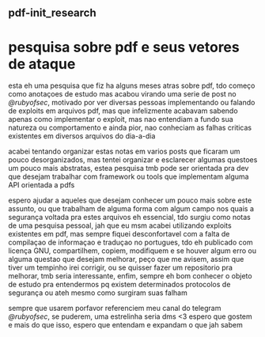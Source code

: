 ## pdf-init_research
# pesquisa sobre pdf e seus vetores de ataque 
esta eh uma pesquisa que fiz ha alguns meses atras sobre pdf, tdo começo como anotaçoes de estudo mas acabou virando uma serie de post no *@rubyofsec*, motivado por ver diversas pessoas implementando ou falando de exploits em arquivos pdf,
mas que infelizmente acabavam sabendo apenas como implementar o exploit, mas nao entendiam a fundo sua natureza ou comportamento e ainda pior, nao conheciam as falhas criticas existentes em diversos arquivos do dia-a-dia

acabei tentando organizar estas notas em varios posts que ficaram um pouco desorganizados, mas tentei organizar e esclarecer algumas questoes um pouco mais abstratas, estea pesquisa tmb pode ser orientada pra dev que desejam trabalhar com 
framework ou tools que implementam alguma API orientada a pdfs

espero ajudar a aqueles que desejam conhecer um pouco mais sobre este assunto, ou que trabalham de alguma forma com algum campo nos quais a segurança voltada pra estes arquivos eh essencial, tdo surgiu como notas de uma pesquisa pessoal, jah que eu msm acabei utilizando exploits existentes 
em pdf, mas sempre fiquei desconfortavel com a falta de compilaçao de informaçao e traduçao no portugues, tdo eh publicado com licença GNU, compartilhem, copiem, modifiquem e se houver algum erro ou alguma questao que desejam melhorar, peço que
me avisem, assim que tiver um tempinho irei corrigir, ou se quisser fazer um repositorio pra melhorar, tmb seria interessante, enfim, sempre eh bom conhecer o objeto de estudo pra entendermos pq existem determinados protocolos de segurança
ou ateh mesmo como surgiram suas falham 

sempre que usarem porfavor referenciem meu canal do telegram *@rubyofsec*, se puderem, uma estrelinha seria dms <3
espero que gostem e mais do que isso, espero que entendam e expandam o que jah sabem
